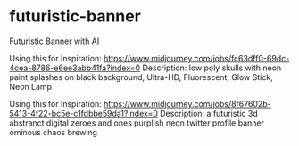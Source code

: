 # futuristic-banner
Futuristic Banner with AI


Using this for Inspiration: https://www.midjourney.com/jobs/fc63dff0-69dc-4cea-8786-e6ee3abb41fa?index=0
Description: low poly skulls with neon paint splashes on black background, Ultra-HD, Fluorescent, Glow Stick, Neon Lamp

Using this for Inspiration: https://www.midjourney.com/jobs/8f67602b-5413-4f22-bc5e-c1fdbbe59da1?index=0
Description: a futuristic 3d abstranct digital zeroes and ones purplish neon twitter profile banner ominous chaos brewing
